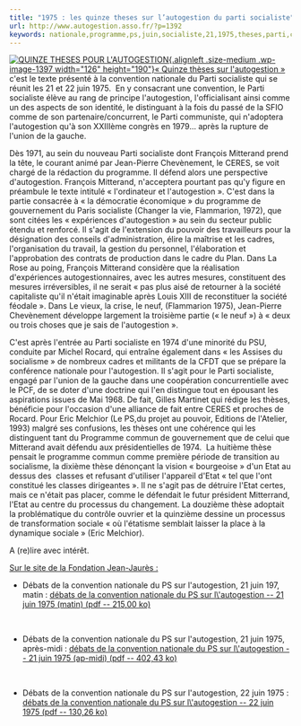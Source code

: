 ```yaml
---
title: "1975 : les quinze theses sur l’autogestion du parti socialiste"
url: http://www.autogestion.asso.fr/?p=1392
keywords: nationale,programme,ps,juin,socialiste,21,1975,theses,parti,convention,lautogestion
---
```

[![](https://autogestion.asso.fr/app/uploads/2012/03/QUINZE-THESES-POUR-LAUTOGESTION-199x300.jpg "QUINZE THESES POUR L'AUTOGESTION"){.alignleft .size-medium .wp-image-1397 width="126" height="190"}](https://autogestion.asso.fr/app/uploads/2012/03/QUINZE-THESES-POUR-LAUTOGESTION.jpg)[« Quinze thèses sur l'autogestion »](https://autogestion.asso.fr/app/uploads/2012/03/15-th%C3%A8ses-sur-lautogestion-Le-Poing-et-la-Rose-mai-1975-coll.-FJJ-CAS.pdf) c'est le texte présenté à la convention nationale du Parti socialiste qui se réunit les 21 et 22 juin 1975.  En y consacrant une convention, le Parti socialiste élève au rang de principe l'autogestion, l'officialisant ainsi comme un des aspects de son identité, le distinguant à la fois du passé de la SFIO comme de son partenaire/concurrent, le Parti communiste, qui n'adoptera l'autogestion qu'à son XXIIIème congrès en 1979... après la rupture de l'union de la gauche.

Dès 1971, au sein du nouveau Parti socialiste dont François Mitterand prend la tête, le courant animé par Jean-Pierre Chevènement, le CERES, se voit chargé de la rédaction du programme. Il défend alors une perspective d'autogestion. François Mitterand, n'acceptera pourtant pas qu'y figure en préambule le texte intitulé « l'ordinateur et l'autogestion ». C'est dans la partie consacrée à « la démocratie économique » du programme de gouvernement du Paris socialiste (Changer la vie, Flammarion, 1972), que sont citées les « expériences d'autogestion » au sein du secteur public étendu et renforcé. Il s'agit de l'extension du pouvoir des travailleurs pour la désignation des conseils d'administration, élire la maîtrise et les cadres, l'organisation du travail, la gestion du personnel, l'élaboration et l'approbation des contrats de production dans le cadre du Plan. Dans La Rose au poing, François Mitterand considère que la réalisation d'expériences autogestionnaires, avec les autres mesures, constituent des mesures irréversibles, il ne serait « pas plus aisé de retourner à la société capitaliste qu'il n'était imaginable après Louis XIII de reconstituer la société féodale ». Dans Le vieux, la crise, le neuf, (Flammarion 1975), Jean-Pierre Chevènement développe largement la troisième partie (« le neuf ») à « deux ou trois choses que je sais de l'autogestion ».

C'est après l'entrée au Parti socialiste en 1974 d'une minorité du PSU, conduite par Michel Rocard, qui entraîne également dans « les Assises du socialisme » de nombreux cadres et militants de la CFDT que se prépare la conférence nationale pour l'autogestion. Il s'agit pour le Parti socialiste, engagé par l'union de la gauche dans une coopération concurrentielle avec le PCF, de se doter d'une doctrine qui l'en distingue tout en épousant les aspirations issues de Mai 1968. De fait, Gilles Martinet qui rédige les thèses, bénéficie pour l'occasion d'une alliance de fait entre CERES et proches de Rocard. Pour Eric Melchior (Le PS,du projet au pouvoir, Editions de l'Atelier, 1993) malgré ses confusions, les thèses ont une cohérence qui les distinguent tant du Programme commun de gouvernement que de celui que Mitterand avait défendu aux présidentielles de 1974.  La huitième thèse pensait le programme commun comme première période de transition au socialisme, la dixième thèse dénonçant la vision « bourgeoise » d'un Etat au dessus des  classes et refusant d'utiliser l'appareil d'Etat « tel que l'ont constitué les classes dirigeantes ». Il ne s'agit pas de détruire l'Etat certes, mais ce n'était pas placer, comme le défendait le futur président Mitterrand, l'Etat au centre du processus du changement. La douzième thèse adoptait la problématique du contrôle ouvrier et la quinzième dessine un processus de transformation sociale « où l'étatisme semblait laisser la place à la dynamique sociale » (Eric Melchior).

A (re)lire avec intérêt.

[Sur le site de la Fondation Jean-Jaurès :](http://www.jean-jaures.org/Publications/Dossiers-d-actualite/Juin-1975-le-Parti-socialiste-et-l-autogestion)

-   Débats de la convention nationale du PS sur l'autogestion, 21 juin 197, matin : [débats de la convention nationale du PS sur l\\'autogestion -- 21 juin 1975 (matin) (pdf -- 215,00 ko)](http://www.jean-jaures.org/content/download/14119/136063/file/d%C3%A9bats%20de%20la%20convention%20nationale%20du%20PS%20sur%20l%5C%27autogestion%20-%2021%20juin%201975%20%28matin%29.pdf)

&nbsp;

-   Débats de la convention nationale du PS sur l'autogestion, 21 juin 1975, après-midi : [débats de la convention nationale du PS sur l\\'autogestion -- 21 juin 1975 (ap-midi) (pdf -- 402,43 ko)](http://www.jean-jaures.org/content/download/14118/136054/file/d%C3%A9bats%20de%20la%20convention%20nationale%20du%20PS%20sur%20l%5C%27autogestion%20-%2021%20juin%201975%20%28ap-midi%29.pdf)

&nbsp;

-   Débats de la convention nationale du PS sur l'autogestion, 22 juin 1975 : [débats de la convention nationale du PS sur l\\'autogestion -- 22 juin 1975 (pdf -- 130,26 ko)](http://www.jean-jaures.org/content/download/14120/136072/file/d%C3%A9bats%20de%20la%20convention%20nationale%20du%20PS%20sur%20l%5C%27autogestion%20-%2022%20juin%201975.pdf)

 
